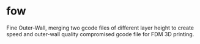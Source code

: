 # fow
Fine Outer-Wall, merging two gcode files of different layer height to create speed and outer-wall quality compromised gcode file for FDM 3D printing.
